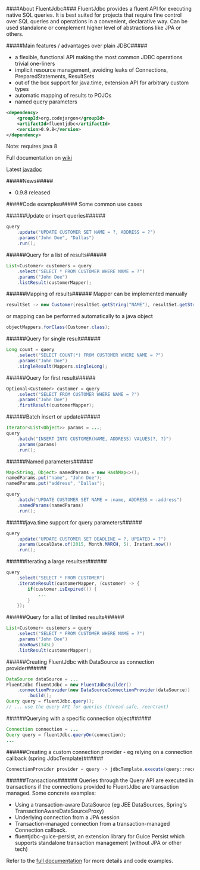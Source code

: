 ####About FluentJdbc####
FluentJdbc provides a fluent API for executing native SQL queries. It is best suited for projects that
require fine control over SQL queries and operations in a convenient, declarative way. Can be used
standalone or complement higher level of abstractions like JPA or others.

#####Main features / advantages over plain JDBC#####
- a flexible, functional API making the most common JDBC operations trivial one-liners
- implicit resource management, avoiding leaks of Connections, PreparedStatements, ResultSets
- out of the box support for java.time, extension API for arbitrary custom types
- automatic mapping of results to POJOs
- named query parameters

```xml
<dependency>
    <groupId>org.codejargon</groupId>
    <artifactId>fluentjdbc</artifactId>
    <version>0.9.8</version>
</dependency>
```
Note: requires java 8

Full documentation on [wiki](https://github.com/zsoltherpai/fluent-jdbc/wiki/Motivation)

Latest [javadoc](https://github.com/zsoltherpai/fluent-jdbc/wiki/Javadoc)

#####News#####
* 0.9.8 released

#####Code examples#####
Some common use cases

######Update or insert queries######
```java
query
	.update("UPDATE CUSTOMER SET NAME = ?, ADDRESS = ?")
	.params("John Doe", "Dallas")
	.run();
```
######Query for a list of results######
```java
List<Customer> customers = query
	.select("SELECT * FROM CUSTOMER WHERE NAME = ?")
	.params("John Doe")
	.listResult(customerMapper);
```
######Mapping of results######
Mapper<Customer> can be implemented manually
```java
resultSet -> new Customer(resultSet.getString("NAME"), resultSet.getString("ADDRESS"));
```
or mapping can be performed automatically to a java object
```java
objectMappers.forClass(Customer.class);
```
######Query for single result######
```java
Long count = query
	.select("SELECT COUNT(*) FROM CUSTOMER WHERE NAME = ?")
	.params("John Doe")
	.singleResult(Mappers.singleLong);
```
######Query for first result######
```java
Optional<Customer> customer = query
	.select("SELECT FROM CUSTOMER WHERE NAME = ?")
	.params("John Doe")
	.firstResult(customerMapper);
```

######Batch insert or update######
```java
Iterator<List<Object>> params = ...;
query
	.batch("INSERT INTO CUSTOMER(NAME, ADDRESS) VALUES(?, ?)")
	.params(params)
	.run();
```
######Named parameters######
```java
Map<String, Object> namedParams = new HashMap<>();
namedParams.put("name", "John Doe");
namedParams.put("address", "Dallas");

query
	.batch("UPDATE CUSTOMER SET NAME = :name, ADDRESS = :address")
	.namedParams(namedParams)
	.run();
```

######java.time support for query parameters######
```java
query
	.update("UPDATE CUSTOMER SET DEADLINE = ?, UPDATED = ?")
	.params(LocalDate.of(2015, Month.MARCH, 5), Instant.now())
	.run();
```
######Iterating a large resultset######
```java
query
	.select("SELECT * FROM CUSTOMER")
	.iterateResult(customerMapper, (customer) -> {
		if(customer.isExpired()) {
			...
		}
	});
```
######Query for a list of limited results######
```java
List<Customer> customers = query
	.select("SELECT * FROM CUSTOMER WHERE NAME = ?")
	.params("John Doe")
	.maxRows(345L)
	.listResult(customerMapper);
```

######Creating FluentJdbc with DataSource as connection provider######
```java
DataSource dataSource = ...
FluentJdbc fluentJdbc = new FluentJdbcBuilder()
	.connectionProvider(new DataSourceConnectionProvider(dataSource))
        .build();
Query query = fluentJdbc.query();
// ... use the query API for queries (thread-safe, reentrant)
```
######Querying with a specific connection object######
```java
Connection connection = ...
Query query = fluentJdbc.queryOn(connection);
...
```
######Creating a custom connection provider - eg relying on a connection callback (spring JdbcTemplate)######
```java
ConnectionProvider provider = query -> jdbcTemplate.execute(query::receive);
```
######Transactions######
Queries through the Query API are executed in transactions if the connections provided to FluentJdbc are transaction managed. Some concrete examples:
- Using a transaction-aware DataSource (eg JEE DataSources, Spring's TransactionAwareDataSourceProxy)
- Underlying connection from a JPA session
- Transaction-managed connection from a transaction-managed Connection callback.
- fluentjdbc-guice-persist, an extension library for Guice Persist which supports standalone transaction management (without JPA or other tech)

Refer to the [full documentation](https://github.com/zsoltherpai/fluent-jdbc/wiki/Motivation) for more details and code examples.